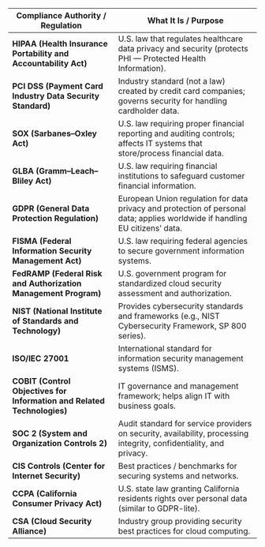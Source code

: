 | Compliance Authority / Regulation                                       | What It Is / Purpose                                                                                                         |
| ----------------------------------------------------------------------- | ---------------------------------------------------------------------------------------------------------------------------- |
| **HIPAA (Health Insurance Portability and Accountability Act)**         | U.S. law that regulates healthcare data privacy and security (protects PHI — Protected Health Information).                  |
| **PCI DSS (Payment Card Industry Data Security Standard)**              | Industry standard (not a law) created by credit card companies; governs security for handling cardholder data.               |
| **SOX (Sarbanes–Oxley Act)**                                            | U.S. law requiring proper financial reporting and auditing controls; affects IT systems that store/process financial data.   |
| **GLBA (Gramm–Leach–Bliley Act)**                                       | U.S. law requiring financial institutions to safeguard customer financial information.                                       |
| **GDPR (General Data Protection Regulation)**                           | European Union regulation for data privacy and protection of personal data; applies worldwide if handling EU citizens’ data. |
| **FISMA (Federal Information Security Management Act)**                 | U.S. law requiring federal agencies to secure government information systems.                                                |
| **FedRAMP (Federal Risk and Authorization Management Program)**         | U.S. government program for standardized cloud security assessment and authorization.                                        |
| **NIST (National Institute of Standards and Technology)**               | Provides cybersecurity standards and frameworks (e.g., NIST Cybersecurity Framework, SP 800 series).                         |
| **ISO/IEC 27001**                                                       | International standard for information security management systems (ISMS).                                                   |
| **COBIT (Control Objectives for Information and Related Technologies)** | IT governance and management framework; helps align IT with business goals.                                                  |
| **SOC 2 (System and Organization Controls 2)**                          | Audit standard for service providers on security, availability, processing integrity, confidentiality, and privacy.          |
| **CIS Controls (Center for Internet Security)**                         | Best practices / benchmarks for securing systems and networks.                                                               |
| **CCPA (California Consumer Privacy Act)**                              | U.S. state law granting California residents rights over personal data (similar to GDPR-lite).                               |
| **CSA (Cloud Security Alliance)**                                       | Industry group providing security best practices for cloud computing.                                                        |
